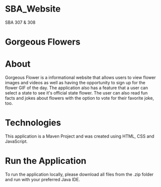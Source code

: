 # SBA_Website
SBA 307 &amp; 308

<h1>Gorgeous Flowers</h1>

<h1>About</h1>
<p>Gorgeous Flower is a informational website that allows users to view flower images and videos as well as having the opportunity to sign up for the flower GIF of the day. The application also has a feature that a user can select a state to see it's official state flower. The user can also read fun facts and jokes about flowers with the option to vote for their favorite joke, too.</p>

<h1>Technologies</h1>

<p>This application is a Maven Project and was created using HTML, CSS and JavaScript.</p>

<h1>Run the Application</h1>

<p>To run the application locally, please download all files from the .zip folder and run with your preferred Java IDE.</p>


